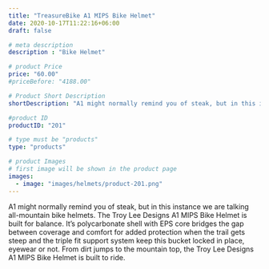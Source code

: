 ```yaml
---
title: "TreasureBike A1 MIPS Bike Helmet"
date: 2020-10-17T11:22:16+06:00
draft: false

# meta description
description : "Bike Helmet"

# product Price
price: "60.00"
#priceBefore: "4188.00"

# Product Short Description
shortDescription: "A1 might normally remind you of steak, but in this instance we are talking all-mountain bike helmets."

#product ID
productID: "201"

# type must be "products"
type: "products"

# product Images
# first image will be shown in the product page
images:
  - image: "images/helmets/product-201.png"
---
```


A1 might normally remind you of steak, but in this instance we are talking all-mountain bike helmets. The Troy Lee Designs A1 MIPS Bike Helmet is built for balance. It’s polycarbonate shell with EPS core bridges the gap between coverage and comfort for added protection when the trail gets steep and the triple fit support system keep this bucket locked in place, eyewear or not. From dirt jumps to the mountain top, the Troy Lee Designs A1 MIPS Bike Helmet is built to ride.
